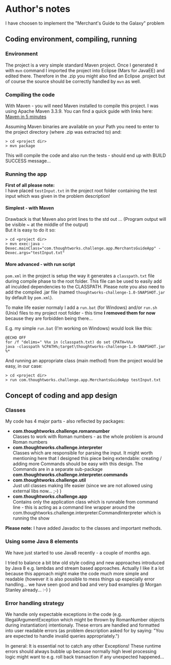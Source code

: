 
# Author's notes

I have choosen to implement the "Merchant's Guide to the Galaxy" problem

## Coding environment, compiling, running

### Environment

The project is a very simple standard Maven project. Once I generated it with `mvn` command I imported the project into Eclipse (Mars for JavaEE) and edited there. Therefore in the .zip you might also find an Eclipse .project but of course the source should be correctly handled by `mvn` as well.

### Compiling the code

With Maven - you will need Maven installed to compile this project. I was using Apache Maven 3.3.9. You can find a quick guide with links here: [Maven in 5 minutes](https://maven.apache.org/guides/getting-started/maven-in-five-minutes.html)

Assuming Maven binaries are available on your Path you need to enter to the project directory (where .zip was extracted to) and:
 
    > cd <project dir>
    > mvn package 

This will compile the code and also run the tests - should end up with BUILD SUCCESS message...

### Running the app

**First of all please note:**  
I have placed `testInput.txt` in the project root folder containing the test input which was given in the problem description!

#### Simplest - with Maven

Drawback is that Maven also print lines to the std out ... (Program output will be visible ~ at the middle of the output)  
But it is easy to do it so:

    > cd <project dir>
    > mvn exec:java -Dexec.mainClass="com.thoughtworks.challenge.app.MerchantsGuideApp" -Dexec.args="testInput.txt"

#### More advanced - with run script

`pom.xml` in the project is setup the way it generates a `classpath.txt` file during compile phase to the root folder. This file can be used to easily add all inculded dependencies to the CLASSPATH. Please note you also need to add the compiled .jar file (named `thoughtworks-challenge-1.0-SNAPSHOT.jar` by default by `pom.xml`).

To make life easier normaly I add a `run.bat` (for Windows) and/or `run.sh` (Unix) files to my project root folder - this time **I removed them for now** because they are forbidden being there...

E.g. my simple `run.bat` (I'm working on Windows) would look like this:

    @ECHO OFF
    for /f "delims=" %%x in (classpath.txt) do set CPATH=%%x
    java -classpath %CPATH%;target\thoughtworks-challenge-1.0-SNAPSHOT.jar %*
    
And running an appropriate class (main method) from the project would be easy, in our case:

    > cd <project dir>
    > run com.thoughtworks.challenge.app.MerchantsGuideApp testInput.txt
   
## Concept of coding and app design

### Classes

My code has 4 major parts - also reflected by packages:
   * **com.thoughtworks.challenge.romannumber**  
Classes to work with Roman numbers - as the whole problem is around Roman numbers
   * **com.thoughtworks.challenge.interpreter**  
Classes which are responsible for parsing the input. It might worth mentioning here that I designed this piece being extendable: creating / adding more Commands should be easy with this design. The Commands are in a separate sub-package **com.thoughtworks.challenge.interpreter.commands**
   * **com.thoughtworks.challenge.util**  
Just util classes making life easier (since we are not allowed using external libs now... ;-) )
   * **com.thoughtworks.challenge.app**  
Contains only the application class which is runnable from command line - this is acting as a command line wrapper around the com.thoughtworks.challenge.interpreter.CommandInterpreter which is running the show

**Please note:** I have added Javadoc to the classes and important methods.

### Using some Java 8 elements

We have just started to use Java8 recently - a couple of months ago.

I tried to balance a bit btw old style coding and new approaches introduced by Java 8 e.g. lambdas and stream based approaches. Actually I like it a lot because this approach might make the code much more simple and readable (however it is also possible to mess things up especially error handling... we have seen good and bad and very bad examples @ Morgan Stanley already... :-) ) 

### Error handling strategy

We handle only expectable exceptions in the code (e.g. IllegalArgumentException which might be thrown by RomanNumber objects during instantiation) intentionaly. These errors are handled and formatted into user readable errors (as problem description asked for by saying: "You are expected to handle invalid queries appropriately.")

In general: It is essential not to catch any other Exceptions! These runtime errors should always bubble up because normally high level processing logic might want to e.g. roll back transaction if any unexpected happened...  
